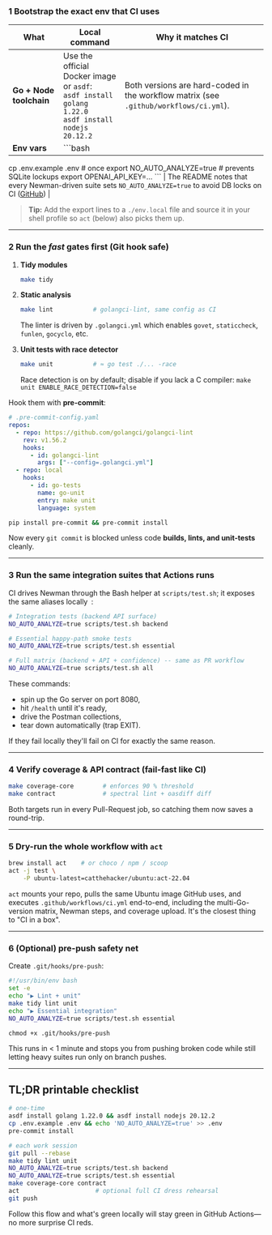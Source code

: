 ### 1  Bootstrap the exact env that CI uses

| What                                                         | Local command                                                                                                     | Why it matches CI                                                                     |
| ------------------------------------------------------------ | ----------------------------------------------------------------------------------------------------------------- | ------------------------------------------------------------------------------------- |
| **Go + Node toolchain**                                      | Use the official Docker image or `asdf`:<br>`asdf install golang 1.22.0`<br>`asdf install nodejs 20.12.2`         | Both versions are hard-coded in the workflow matrix (see `.github/workflows/ci.yml`). |
| **Env vars**                                                 | ```bash
cp .env.example .env            # once
export NO_AUTO_ANALYZE=true      # prevents SQLite lockups
export OPENAI_API_KEY=…
``` | The README notes that every Newman-driven suite sets `NO_AUTO_ANALYZE=true` to avoid DB locks on CI ([GitHub][1]) |

> **Tip:** Add the export lines to a `./env.local` file and source it in your shell profile so `act` (below) also picks them up.

---

### 2  Run the *fast* gates first (Git hook safe)

1. **Tidy modules**

   ```bash
   make tidy
   ```
2. **Static analysis**

   ```bash
   make lint           # golangci-lint, same config as CI
   ```

   The linter is driven by `.golangci.yml` which enables `govet`, `staticcheck`, `funlen`, `gocyclo`, etc.
3. **Unit tests with race detector**

   ```bash
   make unit           # ≈ go test ./... -race
   ```

   Race detection is on by default; disable if you lack a C compiler:
   `make unit ENABLE_RACE_DETECTION=false`

Hook them with **pre-commit**:

```yaml
# .pre-commit-config.yaml
repos:
  - repo: https://github.com/golangci/golangci-lint
    rev: v1.56.2
    hooks:
      - id: golangci-lint
        args: ["--config=.golangci.yml"]
  - repo: local
    hooks:
      - id: go-tests
        name: go-unit
        entry: make unit
        language: system
```

```bash
pip install pre-commit && pre-commit install
```

Now every `git commit` is blocked unless code **builds, lints, and unit-tests** cleanly.

---

### 3  Run the same integration suites that Actions runs

CI drives Newman through the Bash helper at `scripts/test.sh`; it exposes the same aliases locally :

```bash
# Integration tests (backend API surface)
NO_AUTO_ANALYZE=true scripts/test.sh backend

# Essential happy-path smoke tests
NO_AUTO_ANALYZE=true scripts/test.sh essential

# Full matrix (backend + API + confidence) -- same as PR workflow
NO_AUTO_ANALYZE=true scripts/test.sh all
```

These commands:

* spin up the Go server on port 8080,
* hit `/health` until it's ready,
* drive the Postman collections,
* tear down automatically (trap EXIT).

If they fail locally they'll fail on CI for exactly the same reason.

---

### 4  Verify coverage & API contract (fail-fast like CI)

```bash
make coverage-core        # enforces 90 % threshold
make contract             # spectral lint + oasdiff diff
```

Both targets run in every Pull-Request job, so catching them now saves a round-trip.

---

### 5  Dry-run the whole workflow with **`act`**

```bash
brew install act    # or choco / npm / scoop
act -j test \
    -P ubuntu-latest=catthehacker/ubuntu:act-22.04
```

`act` mounts your repo, pulls the same Ubuntu image GitHub uses, and executes `.github/workflows/ci.yml` end-to-end, including the multi-Go-version matrix, Newman steps, and coverage upload. It's the closest thing to "CI in a box".

---

### 6  (Optional) pre-push safety net

Create `.git/hooks/pre-push`:

```bash
#!/usr/bin/env bash
set -e
echo "▶ Lint + unit"
make tidy lint unit
echo "▶ Essential integration"
NO_AUTO_ANALYZE=true scripts/test.sh essential
```

`chmod +x .git/hooks/pre-push`

This runs in < 1 minute and stops you from pushing broken code while still letting heavy suites run only on branch pushes.

---

## TL;DR printable checklist

```bash
# one-time
asdf install golang 1.22.0 && asdf install nodejs 20.12.2
cp .env.example .env && echo 'NO_AUTO_ANALYZE=true' >> .env
pre-commit install

# each work session
git pull --rebase
make tidy lint unit
NO_AUTO_ANALYZE=true scripts/test.sh backend
NO_AUTO_ANALYZE=true scripts/test.sh essential
make coverage-core contract
act                     # optional full CI dress rehearsal
git push
```

Follow this flow and what's green locally will stay green in GitHub Actions—no more surprise CI reds.

[1]: https://github.com/alexandru-savinov/BalancedNewsGo "GitHub - alexandru-savinov/BalancedNewsGo"
